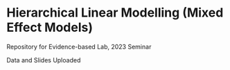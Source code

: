 # Hierarchical Linear Modelling (Mixed Effect Models)
Repository for Evidence-based Lab, 2023 Seminar 

Data and Slides Uploaded
